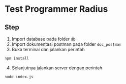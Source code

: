 # Test Programmer Radius

## Step

1. Import database pada folder `db`
2. Import dokumentasi postman pada folder `doc_postman`
3. Buka terminal dan jalankan perintah
```bash
npm install
```
4. Selanjutnya jalankan server dengan perintah
```bash
node index.js
```